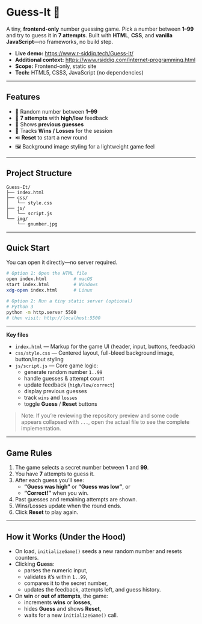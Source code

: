 # Guess-It 🎯

A tiny, **frontend-only** number guessing game. Pick a number between **1–99** and try to guess it in **7 attempts**. Built with **HTML**, **CSS**, and **vanilla JavaScript**—no frameworks, no build step.

- **Live demo:** https://www.r-siddiq.tech/Guess-It/
- **Additional context:** https://www.rsiddiq.com/internet-programming.html
- **Scope:** Frontend-only, static site
- **Tech:** HTML5, CSS3, JavaScript (no dependencies)

---

## Features

- 🔢 Random number between **1–99**
- 🧠 **7 attempts** with **high/low** feedback
- 🧾 Shows **previous guesses**
- 🏁 Tracks **Wins / Losses** for the session
- ⏯️ **Reset** to start a new round
- 🖼️ Background image styling for a lightweight game feel

---

## Project Structure

```
Guess-It/
├── index.html
├── css/
│   └── style.css
├── js/
│   └── script.js
└── img/
    └── gnumber.jpg
```

---

## Quick Start

You can open it directly—no server required.

```bash
# Option 1: Open the HTML file
open index.html          # macOS
start index.html         # Windows
xdg-open index.html      # Linux

# Option 2: Run a tiny static server (optional)
# Python 3
python -m http.server 5500
# then visit: http://localhost:5500
```

---

**Key files**  
- `index.html` — Markup for the game UI (header, input, buttons, feedback)
- `css/style.css` — Centered layout, full-bleed background image, button/input styling
- `js/script.js` — Core game logic:
  - generate random number `1..99`
  - handle guesses & attempt count
  - update feedback (`high/low/correct`)
  - display previous guesses
  - track `wins` and `losses`
  - toggle **Guess** / **Reset** buttons

> Note: If you’re reviewing the repository preview and some code appears collapsed with `...`, open the actual file to see the complete implementation.

---

## Game Rules

1. The game selects a secret number between **1** and **99**.
2. You have **7** attempts to guess it.
3. After each guess you’ll see:
   - **“Guess was high”** or **“Guess was low”**, or
   - **“Correct!”** when you win.
4. Past guesses and remaining attempts are shown.
5. Wins/Losses update when the round ends.
6. Click **Reset** to play again.

---

## How it Works (Under the Hood)

- On load, `initializeGame()` seeds a new random number and resets counters.
- Clicking **Guess**:
  - parses the numeric input,
  - validates it’s within `1..99`,
  - compares it to the secret number,
  - updates the feedback, attempts left, and guess history.
- On **win** or **out of attempts**, the game:
  - increments **wins** or **losses**,
  - hides **Guess** and shows **Reset**,
  - waits for a new `initializeGame()` call.